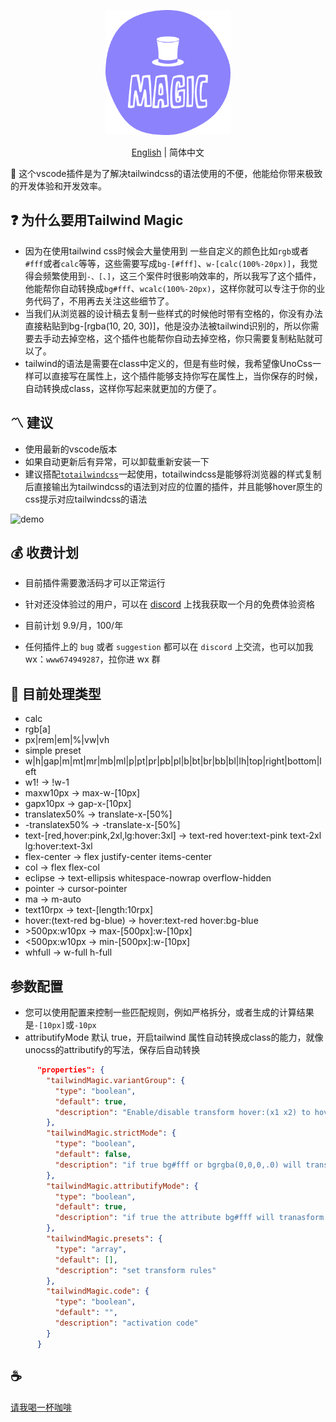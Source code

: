 <p align="center">
<img height="200" src="./assets/kv.png" alt="magic">
</p>
<p align="center"> <a href="./README.md">English</a> | 简体中文</p>

🌈 这个vscode插件是为了解决tailwindcss的语法使用的不便，他能给你带来极致的开发体验和开发效率。

## ❓ 为什么要用Tailwind Magic
- 因为在使用tailwind css时候会大量使用到 一些自定义的颜色比如`rgb`或者`#fff`或者`calc`等等，这些需要写成`bg-[#fff]`、`w-[calc(100%-20px)]`，我觉得会频繁使用到`-、[、]`，这三个案件时很影响效率的，所以我写了这个插件，他能帮你自动转换成`bg#fff`、`wcalc(100%-20px)`，这样你就可以专注于你的业务代码了，不用再去关注这些细节了。
- 当我们从浏览器的设计稿去复制一些样式的时候他时带有空格的，你没有办法直接粘贴到bg-[rgba(10, 20, 30)]，他是没办法被tailwind识别的，所以你需要去手动去掉空格，这个插件也能帮你自动去掉空格，你只需要复制粘贴就可以了。
- tailwind的语法是需要在class中定义的，但是有些时候，我希望像UnoCss一样可以直接写在属性上，这个插件能够支持你写在属性上，当你保存的时候，自动转换成class，这样你写起来就更加的方便了。

## 〽️ 建议
- 使用最新的vscode版本
- 如果自动更新后有异常，可以卸载重新安装一下
- 建议搭配[`totailwindcss`](https://github.com/Simon-He95/vscode-toTailwindcss)一起使用，totailwindcss是能够将浏览器的样式复制后直接输出为tailwindcss的语法到对应的位置的插件，并且能够hover原生的css提示对应tailwindcss的语法

![demo](assets/demo.gif)

## 💰 收费计划
- 目前插件需要激活码才可以正常运行

- 针对还没体验过的用户，可以在 [discord](https://discord.com/invite/ZnjxzMKWNW) 上找我获取一个月的免费体验资格

- 目前计划 9.9/月，100/年

- 任何插件上的 `bug` 或者 `suggestion` 都可以在 `discord` 上交流，也可以加我 wx：`www674949287`，拉你进 wx 群

## 💪 目前处理类型
- calc
- rgb[a]
- px|rem|em|%|vw|vh
- simple preset
- w|h|gap|m|mt|mr|mb|ml|p|pt|pr|pb|pl|b|bt|br|bb|bl|lh|top|right|bottom|left
- w1! -> !w-1
- maxw10px -> max-w-[10px]
- gapx10px -> gap-x-[10px]
- translatex50% -> translate-x-[50%]
- -translatex50% -> -translate-x-[50%]
- text-\[red,hover:pink,2xl,lg:hover:3xl\] -> text-red hover:text-pink text-2xl lg:hover:text-3xl
- flex-center -> flex justify-center items-center
- col -> flex flex-col
- eclipse -> text-ellipsis whitespace-nowrap overflow-hidden
- pointer -> cursor-pointer
- ma -> m-auto
- text10rpx -> text-\[length:10rpx\]
- hover:(text-red bg-blue) -> hover:text-red hover:bg-blue
- \>500px:w10px -> max-[500px]:w-[10px]
- <500px:w10px -> min-[500px]:w-[10px]
- whfull -> w-full h-full


## 参数配置
- 您可以使用配置来控制一些匹配规则，例如严格拆分，或者生成的计算结果是`-[10px]`或`-10px`
- attributifyMode 默认 true，开启tailwind 属性自动转换成class的能力，就像unocss的attributify的写法，保存后自动转换

``` json
      "properties": {
        "tailwindMagic.variantGroup": {
          "type": "boolean",
          "default": true,
          "description": "Enable/disable transform hover:(x1 x2) to hover:x1 hover:x2"
        },
        "tailwindMagic.strictMode": {
          "type": "boolean",
          "default": false,
          "description": "if true bg#fff or bgrgba(0,0,0,.0) will transform bg-[#fff] or bg-[rgba(0,0,0,.0)]"
        },
        "tailwindMagic.attributifyMode": {
          "type": "boolean",
          "default": true,
          "description": "if true the attribute bg#fff will tranasform class=\"bg-[#fff]\""
        },
        "tailwindMagic.presets": {
          "type": "array",
          "default": [],
          "description": "set transform rules"
        },
        "tailwindMagic.code": {
          "type": "boolean",
          "default": "",
          "description": "activation code"
        }
      }
```

## :coffee:

[请我喝一杯咖啡](https://github.com/Simon-He95/sponsor)

